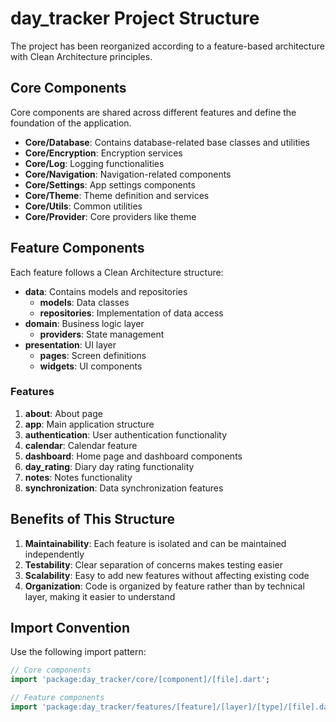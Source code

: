# day_tracker Project Structure

The project has been reorganized according to a feature-based architecture with Clean Architecture principles.

## Core Components

Core components are shared across different features and define the foundation of the application.

- **Core/Database**: Contains database-related base classes and utilities
- **Core/Encryption**: Encryption services
- **Core/Log**: Logging functionalities
- **Core/Navigation**: Navigation-related components
- **Core/Settings**: App settings components
- **Core/Theme**: Theme definition and services
- **Core/Utils**: Common utilities
- **Core/Provider**: Core providers like theme

## Feature Components

Each feature follows a Clean Architecture structure:

- **data**: Contains models and repositories
  - **models**: Data classes
  - **repositories**: Implementation of data access
- **domain**: Business logic layer
  - **providers**: State management
- **presentation**: UI layer
  - **pages**: Screen definitions
  - **widgets**: UI components

### Features

1. **about**: About page
2. **app**: Main application structure
3. **authentication**: User authentication functionality
4. **calendar**: Calendar feature
5. **dashboard**: Home page and dashboard components
6. **day_rating**: Diary day rating functionality
7. **notes**: Notes functionality
8. **synchronization**: Data synchronization features

## Benefits of This Structure

1. **Maintainability**: Each feature is isolated and can be maintained independently
2. **Testability**: Clear separation of concerns makes testing easier
3. **Scalability**: Easy to add new features without affecting existing code
4. **Organization**: Code is organized by feature rather than by technical layer, making it easier to understand

## Import Convention

Use the following import pattern:
```dart
// Core components
import 'package:day_tracker/core/[component]/[file].dart';

// Feature components
import 'package:day_tracker/features/[feature]/[layer]/[type]/[file].dart';
``` 